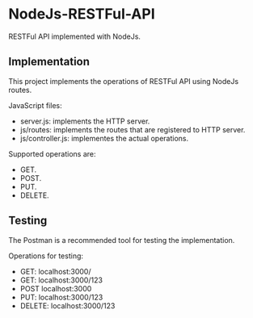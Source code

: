 # NodeJs-RESTFul-API
RESTFul API implemented with NodeJs.

## Implementation
This project implements the operations of RESTFul API using NodeJs routes.

JavaScript files:
- server.js: implements the HTTP server.
- js/routes: implements the routes that are registered to HTTP server.
- js/controller.js: implementes the actual operations.

Supported operations are:
- GET.
- POST.
- PUT.
- DELETE.

## Testing
The Postman is a recommended tool for testing the implementation.

Operations for testing:
- GET: localhost:3000/
- GET: localhost:3000/123
- POST localhost:3000
- PUT: localhost:3000/123
- DELETE: localhost:3000/123
